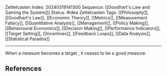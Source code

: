 Zettelcasten Index: 20240319141300
Sequence: [[Goodhart's Law and Gaming the System]]]
Status: #idea
Zettelcasten Tags: [[Philosophy]], [[Goodhart's Law]], [[Economic Theory]], [[Metrics]], [[Measurement Fallacy]], [[Quantitative Analysis]], [[Management]], [[Policy Making]], [[Behavioural Economics]], [[Decision Making]], [[Performance Indicators]], [[Target Setting]], [[Incentives]], [[Feedback Loops]], [[Data Analysis]], [[Statistical Paradox]]

---

When a measure becomes a target , it ceases to be a good measure.
## References